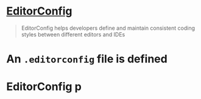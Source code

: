 # [EditorConfig](http://editorconfig.org)
> EditorConfig helps developers define and maintain consistent coding styles between different editors and IDEs
# An `.editorconfig` file is defined
# EditorConfig p